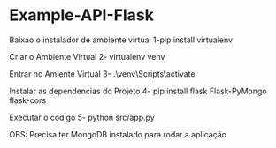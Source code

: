 # Example-API-Flask

Baixao o instalador de ambiente virtual
1-pip install virtualenv 

Criar o Ambiente Virtual
2- virtualenv venv

Entrar no Amiente Virtual
3- .\venv\Scripts\activate

Instalar as dependencias do Projeto
4- pip install flask Flask-PyMongo flask-cors

Executar o codigo
5- python src/app.py

OBS: Precisa ter MongoDB instalado para rodar a aplicação